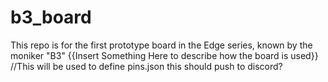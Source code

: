 # b3_board
This repo is for the first prototype board in the Edge series, known by the moniker "B3"
{{Insert Something Here to describe how the board is used}} //This will be used to define pins.json
this should push to discord?
